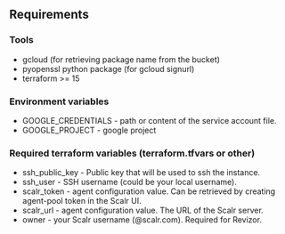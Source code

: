 ## Requirements
### Tools
 - gcloud (for retrieving package name from the bucket)
 - pyopenssl python package (for gcloud signurl)
 - terraform >= 15

### Environment variables
 - GOOGLE_CREDENTIALS - path or content of the service account file.
 - GOOGLE_PROJECT - google project

### Required terraform variables (terraform.tfvars or other)
 - ssh_public_key - Public key that will be used to ssh the instance.
 - ssh_user - SSH username (could be your local username).
 - scalr_token - agent configuration value. Can be retrieved by creating agent-pool token in the Scalr UI.
 - scalr_url - agent configuration value. The URL of the Scalr server.
 - owner - your Scalr username (<username>@scalr.com). Required for Revizor.

